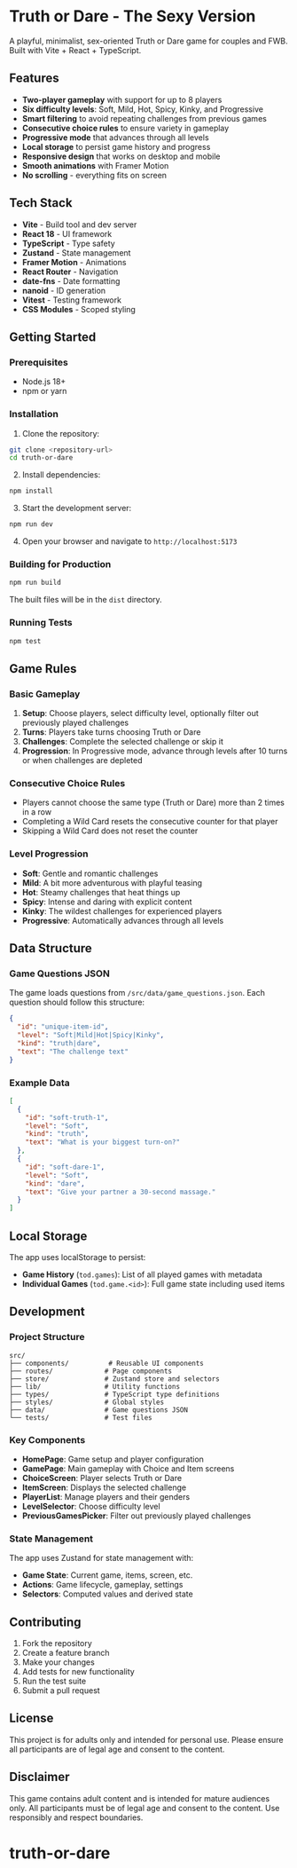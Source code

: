 # Truth or Dare - The Sexy Version

A playful, minimalist, sex-oriented Truth or Dare game for couples and FWB. Built with Vite + React + TypeScript.

## Features

- **Two-player gameplay** with support for up to 8 players
- **Six difficulty levels**: Soft, Mild, Hot, Spicy, Kinky, and Progressive
- **Smart filtering** to avoid repeating challenges from previous games
- **Consecutive choice rules** to ensure variety in gameplay
- **Progressive mode** that advances through all levels
- **Local storage** to persist game history and progress
- **Responsive design** that works on desktop and mobile
- **Smooth animations** with Framer Motion
- **No scrolling** - everything fits on screen

## Tech Stack

- **Vite** - Build tool and dev server
- **React 18** - UI framework
- **TypeScript** - Type safety
- **Zustand** - State management
- **Framer Motion** - Animations
- **React Router** - Navigation
- **date-fns** - Date formatting
- **nanoid** - ID generation
- **Vitest** - Testing framework
- **CSS Modules** - Scoped styling

## Getting Started

### Prerequisites

- Node.js 18+ 
- npm or yarn

### Installation

1. Clone the repository:
```bash
git clone <repository-url>
cd truth-or-dare
```

2. Install dependencies:
```bash
npm install
```

3. Start the development server:
```bash
npm run dev
```

4. Open your browser and navigate to `http://localhost:5173`

### Building for Production

```bash
npm run build
```

The built files will be in the `dist` directory.

### Running Tests

```bash
npm test
```

## Game Rules

### Basic Gameplay

1. **Setup**: Choose players, select difficulty level, optionally filter out previously played challenges
2. **Turns**: Players take turns choosing Truth or Dare
3. **Challenges**: Complete the selected challenge or skip it
4. **Progression**: In Progressive mode, advance through levels after 10 turns or when challenges are depleted

### Consecutive Choice Rules

- Players cannot choose the same type (Truth or Dare) more than 2 times in a row
- Completing a Wild Card resets the consecutive counter for that player
- Skipping a Wild Card does not reset the counter

### Level Progression

- **Soft**: Gentle and romantic challenges
- **Mild**: A bit more adventurous with playful teasing
- **Hot**: Steamy challenges that heat things up
- **Spicy**: Intense and daring with explicit content
- **Kinky**: The wildest challenges for experienced players
- **Progressive**: Automatically advances through all levels

## Data Structure

### Game Questions JSON

The game loads questions from `/src/data/game_questions.json`. Each question should follow this structure:

```json
{
  "id": "unique-item-id",
  "level": "Soft|Mild|Hot|Spicy|Kinky",
  "kind": "truth|dare",
  "text": "The challenge text"
}
```

### Example Data

```json
[
  {
    "id": "soft-truth-1",
    "level": "Soft",
    "kind": "truth",
    "text": "What is your biggest turn-on?"
  },
  {
    "id": "soft-dare-1",
    "level": "Soft",
    "kind": "dare",
    "text": "Give your partner a 30-second massage."
  }
]
```

## Local Storage

The app uses localStorage to persist:

- **Game History** (`tod.games`): List of all played games with metadata
- **Individual Games** (`tod.game.<id>`): Full game state including used items

## Development

### Project Structure

```
src/
├── components/          # Reusable UI components
├── routes/             # Page components
├── store/              # Zustand store and selectors
├── lib/                # Utility functions
├── types/              # TypeScript type definitions
├── styles/             # Global styles
├── data/               # Game questions JSON
└── tests/              # Test files
```

### Key Components

- **HomePage**: Game setup and player configuration
- **GamePage**: Main gameplay with Choice and Item screens
- **ChoiceScreen**: Player selects Truth or Dare
- **ItemScreen**: Displays the selected challenge
- **PlayerList**: Manage players and their genders
- **LevelSelector**: Choose difficulty level
- **PreviousGamesPicker**: Filter out previously played challenges

### State Management

The app uses Zustand for state management with:

- **Game State**: Current game, items, screen, etc.
- **Actions**: Game lifecycle, gameplay, settings
- **Selectors**: Computed values and derived state

## Contributing

1. Fork the repository
2. Create a feature branch
3. Make your changes
4. Add tests for new functionality
5. Run the test suite
6. Submit a pull request

## License

This project is for adults only and intended for personal use. Please ensure all participants are of legal age and consent to the content.

## Disclaimer

This game contains adult content and is intended for mature audiences only. All participants must be of legal age and consent to the content. Use responsibly and respect boundaries.
# truth-or-dare
